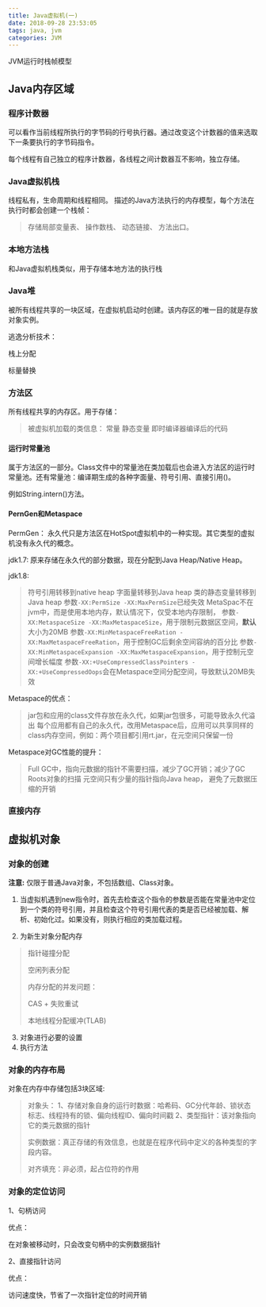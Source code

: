 ```yaml
---
title: Java虚拟机(一)
date: 2018-09-28 23:53:05
tags: java, jvm
categories: JVM
---
```

JVM运行时栈帧模型

<!-- more --> 
## Java内存区域

### 程序计数器
可以看作当前线程所执行的字节码的行号执行器。通过改变这个计数器的值来选取下一条要执行的字节码指令。

每个线程有自己独立的程序计数器，各线程之间计数器互不影响，独立存储。

### Java虚拟机栈
线程私有，生命周期和线程相同。
描述的Java方法执行的内存模型，每个方法在执行时都会创建一个栈帧：
> 存储局部变量表、
> 操作数栈、
> 动态链接、
> 方法出口。

### 本地方法栈
和Java虚拟机栈类似，用于存储本地方法的执行栈

### Java堆
被所有线程共享的一块区域，在虚拟机启动时创建。该内存区的唯一目的就是存放对象实例。

逃逸分析技术：

栈上分配

标量替换

### 方法区
所有线程共享的内存区。用于存储：
> 被虚拟机加载的类信息：
> 常量
> 静态变量
> 即时编译器编译后的代码

#### 运行时常量池

属于方法区的一部分。Class文件中的常量池在类加载后也会进入方法区的运行时常量池。还有常量池：编译期生成的各种字面量、符号引用、直接引用()。

例如String.intern()方法。

#### PernGen和Metaspace
PermGen：
永久代只是方法区在HotSpot虚拟机中的一种实现。其它类型的虚拟机没有永久代的概念。

jdk1.7:
原来存储在永久代的部分数据，现在分配到Java Heap/Native Heap。

jdk1.8:
> 符号引用转移到native heap
> 字面量转移到Java heap
> 类的静态变量转移到Java heap
> 参数`-XX:PermSize -XX:MaxPermSize`已经失效
> MetaSpac不在jvm中，而是使用本地内存，默认情况下，仅受本地内存限制，
> 参数`-XX:MetaspaceSize -XX:MaxMetaspaceSize`，用于限制元数据区空间，**默认**大小为20MB
> 参数`-XX:MinMetaspaceFreeRation -XX:MaxMetaspaceFreeRation`，用于控制GC后剩余空间容纳的百分比
> 参数`-XX:MinMetaspaceExpansion -XX:MaxMetaspaceExpansion`，用于控制元空间增长幅度
> 参数`-XX:+UseCompressedClassPointers -XX:+UseCompressedOops`会在Metaspace空间分配空间，导致默认20MB失效

Metaspace的优点：
> jar包和应用的class文件存放在永久代，如果jar包很多，可能导致永久代溢出
> 每个应用都有自己的永久代，改用Metaspace后，应用可以共享同样的class内存空间，例如：两个项目都引用rt.jar，在元空间只保留一份

Metaspace对GC性能的提升：
> Full GC中，指向元数据的指针不需要扫描，减少了GC开销；减少了GC Roots对象的扫描
> 元空间只有少量的指针指向Java heap，
> 避免了元数据压缩的开销

### 直接内存



## 虚拟机对象

### 对象的创建

**注意:** 仅限于普通Java对象，不包括数组、Class对象。

1. 当虚拟机遇到new指令时，首先去检查这个指令的参数是否能在常量池中定位到一个类的符号引用，并且检查这个符号引用代表的类是否已经被加载、解析、初始化过。如果没有，则执行相应的类加载过程。

2. 为新生对象分配内存
> 指针碰撞分配
> 
> 空闲列表分配
> 
> 内存分配的并发问题：
> 
> CAS + 失败重试
> 
> 本地线程分配缓冲(TLAB)

3. 对象进行必要的设置
4. 执行<init>方法

### 对象的内存布局

对象在内存中存储包括3块区域:

> 对象头：
>      1、存储对象自身的运行时数据：哈希码、GC分代年龄、锁状态标志、线程持有的锁、偏向线程ID、偏向时间戳
> 		2、类型指针：该对象指向它的类元数据的指针
> 
> 实例数据：真正存储的有效信息，也就是在程序代码中定义的各种类型的字段内容。
> 
> 对齐填充：非必须，起占位符的作用

### 对象的定位访问

1、句柄访问

优点：

在对象被移动时，只会改变句柄中的实例数据指针

2、直接指针访问

优点：

访问速度快，节省了一次指针定位的时间开销


